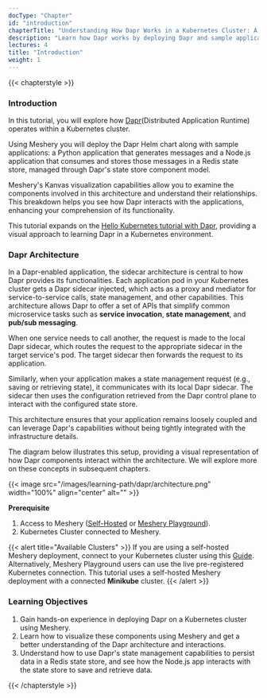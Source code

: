 ```yaml
---
docType: "Chapter"
id: "introduction"
chapterTitle: "Understanding How Dapr Works in a Kubernetes Cluster: A Visual Guide with Meshery"
description: "Learn how Dapr works by deploying Dapr and sample applications in a Kubernetes Cluster using Meshery."
lectures: 4
title: "Introduction"
weight: 1
---
```


{{< chapterstyle >}}

### **Introduction**

In this tutorial, you will explore how [Dapr](https://dapr.io/)(Distributed Application Runtime) operates within a Kubernetes cluster.

Using Meshery you will deploy the Dapr Helm chart along with sample applications: a Python application that generates messages and a Node.js application that consumes and stores those messages in a Redis state store, managed through Dapr's state store component model.

Meshery's Kanvas visualization capabilities allow you to examine the components involved in this architecture and understand their relationships. This breakdown helps you see how Dapr interacts with the applications, enhancing your comprehension of its functionality.

This tutorial expands on the [Hello Kubernetes tutorial with Dapr](https://github.com/dapr/quickstarts/tree/master/tutorials/hello-kubernetes), providing a visual approach to learning Dapr in a Kubernetes environment.

### **Dapr Architecture**

In a Dapr-enabled application, the sidecar architecture is central to how Dapr provides its functionalities. Each application pod in your Kubernetes cluster gets a Dapr sidecar injected, which acts as a proxy and mediator for service-to-service calls, state management, and other capabilities. This architecture allows Dapr to offer a set of APIs that simplify common microservice tasks such as **service invocation**, **state management**, and **pub/sub messaging**.

When one service needs to call another, the request is made to the local Dapr sidecar, which routes the request to the appropriate sidecar in the target service's pod. The target sidecar then forwards the request to its application.

Similarly, when your application makes a state management request (e.g., saving or retrieving state), it communicates with its local Dapr sidecar. The sidecar then uses the configuration retrieved from the Dapr control plane to interact with the configured state store.

This architecture ensures that your application remains loosely coupled and can leverage Dapr's capabilities without being tightly integrated with the infrastructure details.

The diagram below illustrates this setup, providing a visual representation of how Dapr components interact within the architecture. We will explore more on these concepts in subsequent chapters.

{{< image src="/images/learning-path/dapr/architecture.png" width="100%" align="center" alt="" >}}

**Prerequisite**

1. Access to Meshery ([Self-Hosted](https://docs.meshery.io/installation) or [Meshery Playground](https://docs.meshery.io/installation/playground)).
1. Kubernetes Cluster connected to Meshery.

{{< alert title="Available Clusters" >}}
If you are using a self-hosted Meshery deployment, connect to your Kubernetes cluster using this [Guide](https://docs.meshery.io/installation/kubernetes). Alternatively, Meshery Playground users can use the live pre-registered Kubernetes connection. This tutorial uses a self-hosted Meshery deployment with a connected **Minikube** cluster.
{{< /alert >}}

### **Learning Objectives**

1. Gain hands-on experience in deploying Dapr on a Kubernetes cluster using Meshery.
1. Learn how to visualize these components using Meshery and get a better understanding of the Dapr architecture and interactions.
1. Understand how to use Dapr's state management capabilities to persist data in a Redis state store, and see how the Node.js app interacts with the state store to save and retrieve data.

{{< /chapterstyle >}}